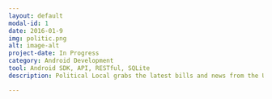 ```yaml
---
layout: default
modal-id: 1
date: 2016-01-9
img: politic.png
alt: image-alt
project-date: In Progress
category: Android Development
tool: Android SDK, API, RESTful, SQLite
description: Political Local grabs the latest bills and news from the U.S. congress. It gives users a list of their political representatives and their contact information based on user's location. Users can then use the app to reach their representatives via email, phone, and social media. Contact data for representatives is also stored locally. <a href="https://github.com/joelimyx/Political-Local"><img src="https://s-media-cache-ak0.pinimg.com/736x/2c/b6/70/2cb670b6ddd8922a1c1b2fee4f6f758c.jpg" height=100px/></a>

---
```

